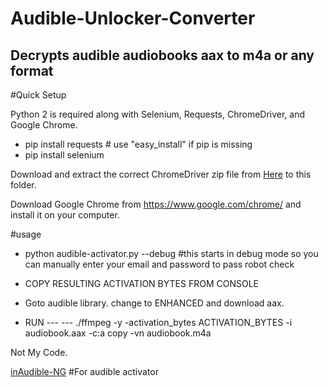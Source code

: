 # Audible-Unlocker-Converter
## Decrypts audible audiobooks aax to m4a or any format


#Quick Setup

Python 2 is required along with Selenium, Requests, ChromeDriver, and Google Chrome.


- pip install requests  # use "easy_install" if pip is missing
- pip install selenium


Download and extract the correct ChromeDriver zip file from [Here](https://sites.google.com/a/chromium.org/chromedriver/downloads) to this folder.

Download Google Chrome from https://www.google.com/chrome/ and install it on your computer.

#usage 

- python audible-activator.py --debug #this starts in debug mode so you can manually enter your email and password to pass robot check

- COPY RESULTING ACTIVATION BYTES FROM CONSOLE

- Goto audible library. change to ENHANCED and download aax.

- RUN --- ---        ./ffmpeg -y -activation_bytes ACTIVATION_BYTES -i audiobook.aax -c:a copy -vn audiobook.m4a



Not My Code.

[inAudible-NG](https://github.com/inAudible-NG/audible-activator) #For audible activator
